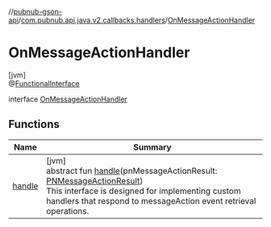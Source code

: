 //[pubnub-gson-api](../../../index.md)/[com.pubnub.api.java.v2.callbacks.handlers](../index.md)/[OnMessageActionHandler](index.md)

# OnMessageActionHandler

[jvm]\
@[FunctionalInterface](https://docs.oracle.com/javase/8/docs/api/java/lang/FunctionalInterface.html)

interface [OnMessageActionHandler](index.md)

## Functions

| Name | Summary |
|---|---|
| [handle](handle.md) | [jvm]<br>abstract fun [handle](handle.md)(pnMessageActionResult: [PNMessageActionResult](../../../../../pubnub-kotlin/pubnub-kotlin-api/pubnub-kotlin-api/com.pubnub.api.models.consumer.pubsub.message_actions/-p-n-message-action-result/index.md))<br> This interface is designed for implementing custom handlers that respond to messageAction event retrieval operations. |
